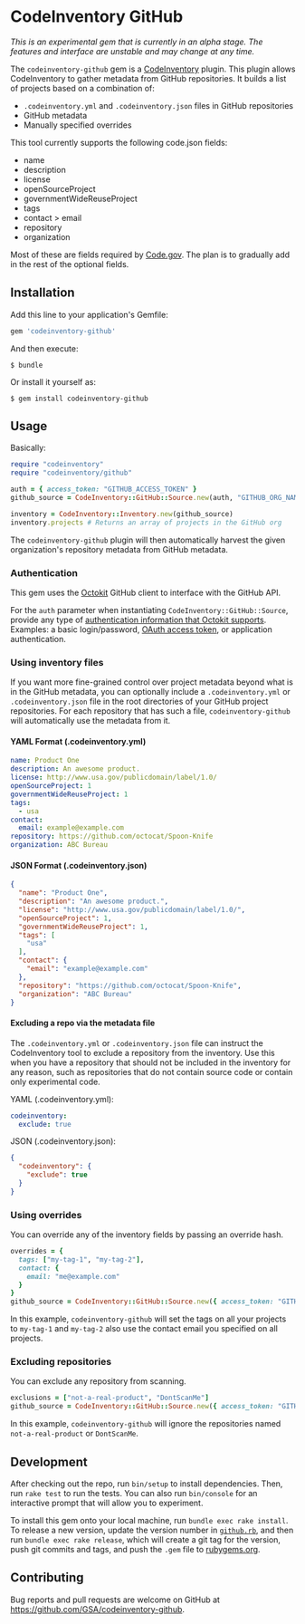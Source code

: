 # CodeInventory GitHub

*_This is an experimental gem that is currently in an alpha stage. The features and interface are unstable and may change at any time._*

The `codeinventory-github` gem is a [CodeInventory](https://github.com/GSA/codeinventory) plugin. This plugin allows CodeInventory to gather metadata from GitHub repositories. It builds a list of projects based on a combination of:

* `.codeinventory.yml` and `.codeinventory.json` files in GitHub repositories
* GitHub metadata
* Manually specified overrides

This tool currently supports the following code.json fields:

* name
* description
* license
* openSourceProject
* governmentWideReuseProject
* tags
* contact > email
* repository
* organization

Most of these are fields required by [Code.gov](https://code.gov/). The plan is to gradually add in the rest of the optional fields.

## Installation

Add this line to your application's Gemfile:

```ruby
gem 'codeinventory-github'
```

And then execute:

    $ bundle

Or install it yourself as:

    $ gem install codeinventory-github

## Usage

Basically:

```ruby
require "codeinventory"
require "codeinventory/github"

auth = { access_token: "GITHUB_ACCESS_TOKEN" }
github_source = CodeInventory::GitHub::Source.new(auth, "GITHUB_ORG_NAME")

inventory = CodeInventory::Inventory.new(github_source)
inventory.projects # Returns an array of projects in the GitHub org
```

The `codeinventory-github` plugin will then automatically harvest the given organization's repository metadata from GitHub metadata.

### Authentication

This gem uses the [Octokit](https://github.com/octokit/octokit.rb) GitHub client to interface with the GitHub API.

For the `auth` parameter when instantiating `CodeInventory::GitHub::Source`, provide any type of [authentication information that Octokit supports](https://github.com/octokit/octokit.rb#authentication). Examples: a basic login/password, [OAuth access token](https://developer.github.com/v3/oauth/), or application authentication.

### Using inventory files

If you want more fine-grained control over project metadata beyond what is in the GitHub metadata, you can optionally include a `.codeinventory.yml` or `.codeinventory.json` file in the root directories of your GitHub project repositories. For each repository that has such a file, `codeinventory-github` will automatically use the metadata from it.

#### YAML Format (.codeinventory.yml)

```yaml
name: Product One
description: An awesome product.
license: http://www.usa.gov/publicdomain/label/1.0/
openSourceProject: 1
governmentWideReuseProject: 1
tags:
  - usa
contact:
  email: example@example.com
repository: https://github.com/octocat/Spoon-Knife
organization: ABC Bureau
```

#### JSON Format (.codeinventory.json)

```json
{
  "name": "Product One",
  "description": "An awesome product.",
  "license": "http://www.usa.gov/publicdomain/label/1.0/",
  "openSourceProject": 1,
  "governmentWideReuseProject": 1,
  "tags": [
    "usa"
  ],
  "contact": {
    "email": "example@example.com"
  },
  "repository": "https://github.com/octocat/Spoon-Knife",
  "organization": "ABC Bureau"
}
```

#### Excluding a repo via the metadata file

The `.codeinventory.yml` or `.codeinventory.json` file can instruct the CodeInventory tool to exclude a repository from the inventory. Use this when you have a repository that should not be included in the inventory for any reason, such as repositories that do not contain source code or contain only experimental code.

YAML (.codeinventory.yml):

```yaml
codeinventory:
  exclude: true
```

JSON (.codeinventory.json):

```json
{
  "codeinventory": {
    "exclude": true
  }
}
```

### Using overrides

You can override any of the inventory fields by passing an override hash.

```ruby
overrides = {
  tags: ["my-tag-1", "my-tag-2"],
  contact: {
    email: "me@example.com"
  }
}
github_source = CodeInventory::GitHub::Source.new({ access_token: "GITHUB_ACCESS_TOKEN" }, "GITHUB_ORG_NAME", overrides: overrides)
```

In this example, `codeinventory-github` will set the tags on all your projects to `my-tag-1` and `my-tag-2` also use the contact email you specified on all projects.

### Excluding repositories

You can exclude any repository from scanning.

```ruby
exclusions = ["not-a-real-product", "DontScanMe"]
github_source = CodeInventory::GitHub::Source.new({ access_token: "GITHUB_ACCESS_TOKEN" }, "GITHUB_ORG_NAME", exclude: exclusions)
```

In this example, `codeinventory-github` will ignore the repositories named `not-a-real-product` or `DontScanMe`.

## Development

After checking out the repo, run `bin/setup` to install dependencies. Then, run `rake test` to run the tests. You can also run `bin/console` for an interactive prompt that will allow you to experiment.

To install this gem onto your local machine, run `bundle exec rake install`. To release a new version, update the version number in [`github.rb`](/lib/codeinventory/github.rb), and then run `bundle exec rake release`, which will create a git tag for the version, push git commits and tags, and push the `.gem` file to [rubygems.org](https://rubygems.org).

## Contributing

Bug reports and pull requests are welcome on GitHub at https://github.com/GSA/codeinventory-github.
